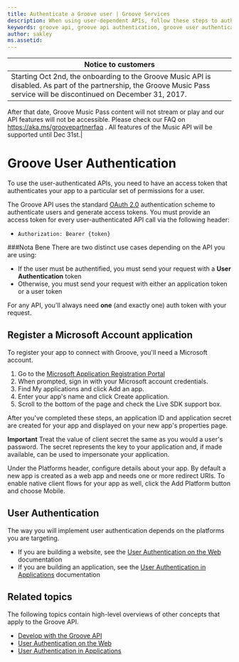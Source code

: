 ```yaml
---
title: Authenticate a Groove user | Groove Services
description: When using user-dependent APIs, follow these steps to authenticate Groove users and validate their perimissions.
keywords: groove api, groove api authentication, groove user authentication
author: sakley
ms.assetid:
---
```


| Notice to customers|
|----- |
|Starting Oct 2nd, the onboarding to the Groove Music API is disabled. As part of the partnership, the Groove Music Pass service will be discontinued on December 31, 2017.
After that date, Groove Music Pass content will not stream or play and our API features will not be accessible.
Please check our FAQ on <https://aka.ms/groovepartnerfaq> . All features of the Music API will be supported until Dec 31st.|


# Groove User Authentication
To use the user-authenticated APIs, you need to have an access token that authenticates
your app to a particular set of permissions for a user.

The Groove API uses the standard [OAuth 2.0](http://oauth.net/2/) authentication scheme to authenticate users and generate access tokens. You must provide an access token for every user-authenticated API call via the following header:

* `Authorization: Bearer {token}`

###Nota Bene
There are two distinct use cases depending on the API you are using:
- If the user must be authentified, you must send your request with a **User Authentication** token
- Otherwise, you must send your request with either an application token or a user token

For any API, you'll always need **one** (and exactly one) auth token with your request.

## Register a Microsoft Account application
To register your app to connect with Groove, you'll need a Microsoft account.

1. Go to the [Microsoft Application Registration Portal](https://account.live.com/developers/applications)
2. When prompted, sign in with your Microsoft account credentials.
3. Find My applications and click Add an app.
4. Enter your app's name and click Create application.
5. Scroll to the bottom of the page and check the Live SDK support box.

After you've completed these steps, an application ID and application secret are created for your app and displayed on your new app's properties page.

**Important** Treat the value of client secret the same as you would a user's password. The secret represents the key to your application and, if made available, can be used to impersonate your application.

Under the Platforms header, configure details about your app. By default a new app is created as a web app and needs one or more redirect URIs. To enable native client flows for your app as well, click the Add Platform button and choose Mobile.

## User Authentication
The way you will implement user authentication depends on the platforms you are targeting.
* If you are building a website, see the [User Authentication on the Web](User-Authentication-on-the-Web.md) documentation
* If you are building an application, see the [User Authentication in Applications](User-Authentication-in-Applications.md) documentation

## Related topics
The following topics contain high-level overviews of other concepts that apply
to the Groove API.

* [Develop with the Groove API](../api-overview.md)
* [User Authentication on the Web](user-authentication-on-the-web.md)
* [User Authentication in Applications](user-authentication-in-applications.md)
